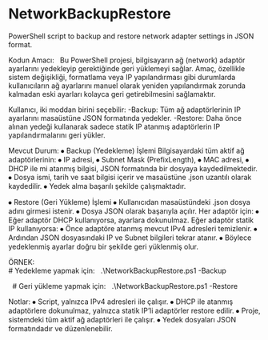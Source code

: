 # NetworkBackupRestore
PowerShell script to backup and restore network adapter settings in JSON format. 

Kodun Amacı:
  Bu PowerShell projesi, bilgisayarın ağ (network) adaptör ayarlarını yedekleyip gerektiğinde geri yüklemeyi sağlar.
Amaç, özellikle sistem değişikliği, formatlama veya IP yapılandırması gibi durumlarda kullanıcıların ağ ayarlarını manuel olarak yeniden yapılandırmak zorunda kalmadan eski ayarları kolayca geri getirebilmesini sağlamaktır.

Kullanıcı, iki moddan birini seçebilir:
-Backup: Tüm ağ adaptörlerinin IP ayarlarını masaüstüne JSON formatında yedekler.
-Restore: Daha önce alınan yedeği kullanarak sadece statik IP atanmış adaptörlerin IP yapılandırmalarını geri yükler.


Mevcut Durum:
⦁	Backup (Yedekleme) İşlemi
Bilgisayardaki tüm aktif ağ adaptörlerinin:
⦁	IP adresi,
⦁	Subnet Mask (PrefixLength),
⦁	MAC adresi,
⦁	DHCP ile mi atanmış bilgisi, JSON formatında bir dosyaya kaydedilmektedir.
⦁	Dosya ismi, tarih ve saat bilgisi içerir ve masaüstüne .json uzantılı olarak kaydedilir.
⦁	Yedek alma başarılı şekilde çalışmaktadır.


⦁	Restore (Geri Yükleme) İşlemi
⦁	Kullanıcıdan masaüstündeki .json dosya adını girmesi istenir.
⦁	Dosya JSON olarak başarıyla açılır.
Her adaptör için:
⦁	Eğer adaptör DHCP kullanıyorsa, ayarlara dokunulmaz.
Eğer adaptör statik IP kullanıyorsa:
⦁	Önce adaptöre atanmış mevcut IPv4 adresleri temizlenir.
⦁	Ardından JSON dosyasındaki IP ve Subnet bilgileri tekrar atanır.
⦁	Böylece yedeklenmiş ayarlar doğru bir şekilde geri yüklenmiş olur.


ÖRNEK:  
    # Yedekleme yapmak için:
    .\NetworkBackupRestore.ps1 -Backup

    # Geri yükleme yapmak için:
    .\NetworkBackupRestore.ps1 -Restore

Notlar:
⦁	Script, yalnızca IPv4 adresleri ile çalışır.
⦁	DHCP ile atanmış adaptörlere dokunulmaz, yalnızca statik IP’li adaptörler restore edilir.
⦁	Proje, sistemdeki tüm aktif ağ adaptörleri ile çalışır.
⦁	Yedek dosyaları JSON formatındadır ve düzenlenebilir. 
